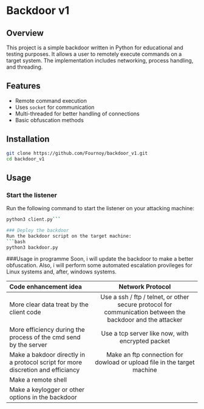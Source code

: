 # Backdoor v1

## Overview
This project is a simple backdoor written in Python for educational and testing purposes. It allows a user to remotely execute commands on a target system. The implementation includes networking, process handling, and threading.

## Features
- Remote command execution
- Uses `socket` for communication
- Multi-threaded for better handling of connections
- Basic obfuscation methods

## Installation
```bash
git clone https://github.com/Fournoy/backdoor_v1.git
cd backdoor_v1
```

## Usage
### Start the listener
Run the following command to start the listener on your attacking machine:
```bash
python3 client.py```

### Deploy the backdoor
Run the backdoor script on the target machine:
```bash
python3 backdoor.py
```
###Usage in programme
Soon, i will update the backdoor to make a better obfuscation. Also, i will perform some automated escalation provileges for Linux systems and, after, windows systems.







|          Code enhancement idea                  |                    Network Protocol                        |
| :---                                       |     :---:     
| More clear data treat by the client code | Use a ssh / ftp / telnet, or other secure protocol for communication between the backdoor and the attacker   |                                                           
| More efficiency during the process of the cmd send by the server  |  Use a tcp server like now, with encrypted packet          |                                                                                 
| Make a bakdoor directly in a protocol      script for more discretion and efficiancy   | Make an ftp connection for dowload or upload file in the   target machine    |
| Make a remote shell                        |                                                            |
| Make a keylogger or other options in the   backdoor     |                                                            |                                                                                             


